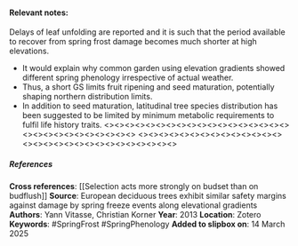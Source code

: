 #### **Relevant notes**:
Delays of leaf unfolding are reported and it is such that the period available to recover from spring frost damage becomes much shorter at high elevations. 
- It would explain why common garden using elevation gradients showed different spring phenology irrespective of actual weather.
- Thus, a short GS limits fruit ripening and seed maturation, potentially shaping northern distribution limits.
- In addition to seed maturation, latitudinal tree species distribution has been suggested to be limited by minimum metabolic requirements to fulfil life history traits.
<><><><><><><><><><><><><><><><><><><><><><><><><><><><><>
<><><><><><><><><><><><><><><><><><><><><><><><><><><><><>
##### References
**Cross references**:
[[Selection acts more strongly on budset than on budflush]]
**Source**:  European deciduous trees exhibit similar safety margins against damage by spring freeze events along elevational gradients
**Authors**: Yann Vitasse, Christian Korner
**Year**: 2013
**Location**: Zotero
**Keywords**: #SpringFrost #SpringPhenology 
**Added to slipbox on**: 14 March 2025